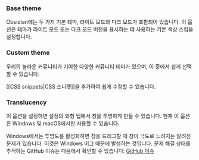 ### Base theme

Obsidian에는 두 가지 기본 테마, 라이트 모드와 다크 모드가 포함되어 있습니다. 이 옵션은 테마가 라이트 모드 또는 다크 모드 버전을 표시하는 데 사용하는 기본 색상 스킴을 설정합니다.

### Custom theme

우리의 놀라운 커뮤니티가 기여한 다양한 커뮤니티 테마가 있으며, 이 중에서 쉽게 선택할 수 있습니다.

[[CSS snippets|CSS 스니펫]]을 추가하여 쉽게 수정할 수 있습니다.

### Translucency

이 옵션을 설정하면 설정의 외형 탭에서 창을 투명하게 만들 수 있습니다. 현재 이 옵션은 Windows 및 macOS에서만 사용할 수 있습니다.

Windows에서는 투명도를 활성화하면 창을 드래그할 때 창이 극도로 느려지는 알려진 문제가 있습니다. 이것은 Windows 버그 때문에 발생하는 것입니다. 문제 해결 상태를 추적하는 GitHub 이슈는 다음에서 확인할 수 있습니다: [GitHub 이슈](https://github.com/riverar/sample-win32-acrylicblur/issues/2)
